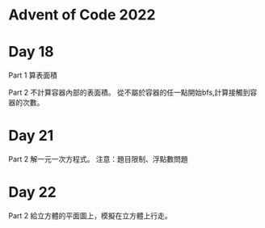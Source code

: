 Advent of Code 2022
===

# Day 18
Part 1
算表面積

Part 2
不計算容器內部的表面積。
從不屬於容器的任一點開始bfs,計算接觸到容器的次數。

# Day 21
Part 2
解一元一次方程式。
注意：題目限制、浮點數問題

# Day 22
Part 2
給立方體的平面圖上，模擬在立方體上行走。